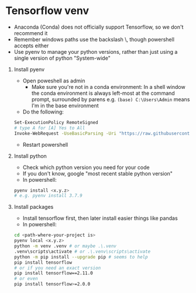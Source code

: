 # Tensorflow venv
- Anaconda (Conda) does not officially support Tensorflow, so we don't recommend it
- Remember windows paths use the backslash \\, though powershell accepts either
- Use pyenv to manage your python versions, rather than just using a single version of python "System-wide" 

1. Install pyenv
   - Open poweshell as admin
     - Make sure you're not in a conda environment: In a shell window the conda environment is always left-most at the command prompt, surrounded by parens e.g. `(base) C:\Users\Admin` means I'm in the base environment
   - Do the following:
    ```bash
    Set-ExecutionPolicy RemoteSigned
    # type A for [A] Yes to All
    Invoke-WebRequest -UseBasicParsing -Uri "https://raw.githubusercontent.com/pyenv-win/pyenv-win/master/pyenv-win/install-pyenv-win.ps1" -OutFile "./install-pyenv-win.ps1"; &"./install-pyenv-win.ps1"
    ```
    - Restart powershell
   
2. Install python
    - Check which python version you need for your code
    - If you don't know, google "most recent stable python version"
    - In powershell:
    ```bash
    pyenv install <x.y.z>
    # e.g. pyenv install 3.7.9
    ```

3. Install packages
   - Install tensorflow first, then later install easier things like pandas
   - In powershell:
    ```bash
    cd <path-where-your-project is>
    pyenv local <x.y.z>
    python -m venv .venv # or maybe .\.venv
    .venv\scripts\activate # or .\.venv\scripts\activate
    python -m pip install --upgrade pip # seems to help
    pip install tensorflow
    # or if you need an exact version
    pip install tensorflow==2.11.0
    # or even
    pip install tensorflow>=2.0.0
    ```
